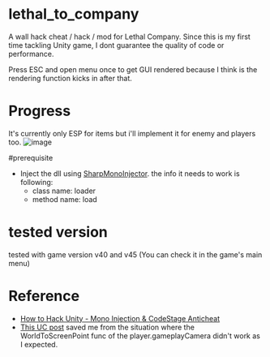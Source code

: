 # lethal_to_company
A wall hack cheat / hack / mod for Lethal Company.
Since this is my first time tackling Unity game, I dont guarantee the quality of code or performance.

Press ESC and open menu once to get GUI rendered because I think is the rendering function kicks in after that.

# Progress
It's currently only ESP for items but i'll implement it for enemy and players too.
![image](https://github.com/pseuxide/lethal_to_company/assets/33578715/56579cc6-3956-4d17-8698-503e2ed528c3)

#prerequisite
- Inject the dll using [SharpMonoInjector](https://github.com/warbler/SharpMonoInjector). the info it needs to work is following:
  - class name: loader
  - method name: load

# tested version
tested with game version v40 and v45 (You can check it in the game's main menu)

# Reference
- [How to Hack Unity - Mono Injection & CodeStage Anticheat](https://guidedhacking.com/threads/how-to-hack-unity-mono-injection-codestage-anticheat.17915/)
- [This UC post](https://www.unknowncheats.me/forum/3921191-post32.html) saved me from the situation where the WorldToScreenPoint func of the player.gameplayCamera didn't work as I expected.
